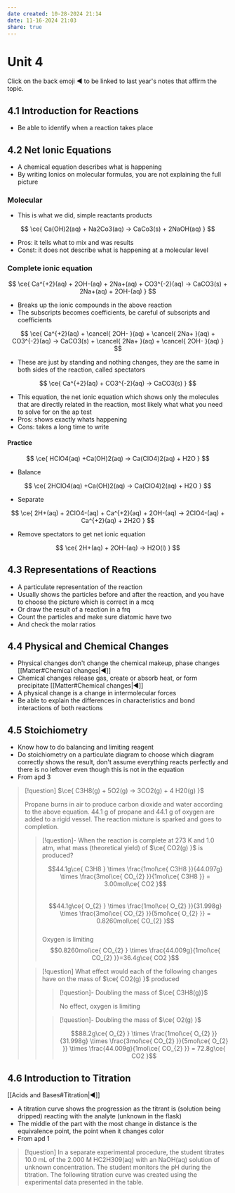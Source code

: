 ```yaml
---
date created: 10-28-2024 21:14
date: 11-16-2024 21:03
share: true
---
```

  
# Unit 4  
  
Click on the back emoji ◀️ to be linked to last year's notes that affirm the topic.  
  
## 4.1 Introduction for Reactions  
  
- Be able to identify when a reaction takes place  
  
## 4.2 Net Ionic Equations  
  
- A chemical equation describes what is happening  
- By writing Ionics on molecular formulas, you are not explaining the full picture  
  
### Molecular  
  
- This is what we did, simple reactants products  
  
$$  
\ce{ Ca(OH)2(aq) + Na2Co3(aq) -> CaCo3(s) + 2NaOH(aq) }  
$$  
  
- Pros: it tells what to mix and was results  
- Const: it does not describe what is happening at a molecular level  
  
### Complete ionic equation  
  
$$  
\ce{ Ca^{+2}(aq) + 2OH-(aq) + 2Na+(aq) + CO3^{-2}(aq) -> CaCO3(s) + 2Na+(aq) + 2OH-(aq) }  
$$  
  
- Breaks up the ionic compounds in the above reaction  
- The subscripts becomes coefficients, be careful of subscripts and coefficients  
  
$$  
\ce{ Ca^{+2}(aq) + \cancel{ 2OH- }(aq) + \cancel{ 2Na+ }(aq) + CO3^{-2}(aq) -> CaCO3(s) + \cancel{ 2Na+ }(aq) + \cancel{ 2OH- }(aq) }  
$$  
  
- These are just by standing and nothing changes, they are the same in both sides of the reaction, called spectators  
  
$$  
\ce{ Ca^{+2}(aq) + CO3^{-2}(aq) -> CaCO3(s) }  
$$  
  
- This equation, the net ionic equation which shows only the molecules that are directly related in the reaction, most likely what what you need to solve for on the ap test  
- Pros: shows exactly whats happening  
- Cons: takes a long time to write  
  
#### Practice  
  
$$  
\ce{ HClO4(aq) +Ca(OH)2(aq) -> Ca(ClO4)2(aq) + H2O }  
$$  
  
- Balance  
  
$$  
\ce{ 2HClO4(aq) +Ca(OH)2(aq) -> Ca(ClO4)2(aq) + H2O }  
$$  
  
- Separate  
  
$$  
\ce{ 2H+(aq) + 2ClO4-(aq) + Ca^{+2}(aq) + 2OH-(aq) -> 2ClO4-(aq) + Ca^{+2}(aq) + 2H2O }  
$$  
  
- Remove spectators to get net ionic equation  
  
$$  
\ce{ 2H+(aq) + 2OH-(aq) -> H2O(l) }  
$$  
  
## 4.3 Representations of Reactions  
  
-  A particulate representation of the reaction  
- Usually shows the particles before and after the reaction, and you have to choose the picture which is correct in a mcq  
- Or draw the result of a reaction in a frq  
- Count the particles and make sure diatomic have two  
- And check the molar ratios  
  
## 4.4 Physical and Chemical Changes  
  
- Physical changes don't change the chemical makeup, phase changes [[Matter#Chemical changes|◀️]]  
- Chemical changes release gas, create or absorb heat, or form precipitate [[Matter#Chemical changes|◀️]]  
- A physical change is a change in intermolecular forces  
- Be able to explain the differences in characteristics and bond interactions of both reactions  
  
## 4.5 Stoichiometry  
  
- Know how to do balancing and limiting reagent  
- Do stoichiometry on a particulate diagram to choose which diagram correctly shows the result, don't assume everything reacts perfectly and there is no leftover even though this is not in the equation  
- From apd 3  
  
  
> [!question] $\ce{ C3H8(g) + 5O2(g) -> 3CO2(g) + 4 H20(g) }$  
>  
> Propane burns in air to produce carbon dioxide and water according to the above equation. 44.1 g of propane and 44.1 g of oxygen are added to a rigid vessel. The reaction mixture is sparked and goes to completion.  
>  
> > [!question]- When the reaction is complete at 273 K and 1.0 atm, what mass (theoretical yield) of $\ce{ CO2(g) }$ is produced?  
> >   
> > $$44.1g\ce{ C3H8 } \times \frac{1mol\ce{ C3H8 }}{44.097g} \times \frac{3mol\ce{ CO_{2} }}{1mol\ce{ C3H8 }} = 3.00mol\ce{ CO2 }$$  
> > $$44.1g\ce{ O_{2} } \times \frac{1mol\ce{ O_{2} }}{31.998g} \times \frac{3mol\ce{ CO_{2} }}{5mol\ce{ O_{2} }} = 0.8260mol\ce{ CO_{2} }$$  
> > Oxygen is limiting  
> > $$0.8260mol\ce{ CO_{2} } \times \frac{44.009g}{1mol\ce{ CO_{2} }}=36.4g\ce{ CO2 }$$  
> >  
>  
> > [!question] What effect would each of the following changes have on the mass of $\ce{ CO2(g) }$ produced  
> >  
> > > [!question]- Doubling the mass of $\ce{ C3H8(g)}$  
> > >  
> > > No effect, oxygen is limiting  
> >  
> > > [!question]- Doubling the mass of $\ce{ O2(g) }$  
> > >  
> > > $$88.2g\ce{ O_{2} } \times \frac{1mol\ce{ O_{2} }}{31.998g} \times \frac{3mol\ce{ CO_{2} }}{5mol\ce{ O_{2} }} \times \frac{44.009g}{1mol\ce{ CO_{2} }} = 72.8g\ce{ CO2 }$$  
  
## 4.6 Introduction to Titration  
  
[[Acids and Bases#Titration|◀️]]  
  
- A titration curve shows the progression as the titrant is (solution being dripped) reacting with the analyte (unknown in the flask)  
- The middle of the part with the most change in distance is the equivalence point, the point when it changes color  
- From apd 1  
  
> [!question] In a separate experimental procedure, the student titrates 10.0 mL of the 2.000 M HC2H309(aq) with an NaOH(aq) solution of unknown concentration. The student monitors the pH during the titration. The following titration curve was created using the experimental data presented in the table.